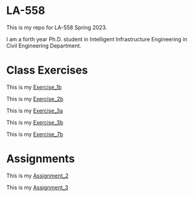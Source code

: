 # LA-558
This is my repo for LA-558 Spring 2023. 

I am a forth year Ph.D. student in Intelligent Infrastructure Engineering in Civil Engineering Department.

# Class Exercises

This is my [Exercise_1b](ex1b/ex1b.md)

This is my [Exercise_2b](Exercises_/ex2b.md)

This is my [Exercise_3a](Exercises_/ex3a.md)

This is my [Exercise_3b](Exercises_/ex3b.md)

This is my [Exercise_7b](Exercises_/ex7b.md)

# Assignments

This is my [Assignment_2](Exercises_/assignment2.md)

This is my [Assignment_3](Exercises_/index.md)
